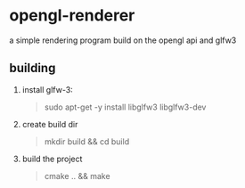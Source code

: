 # opengl-renderer
a simple rendering program build on the opengl api and glfw3

## building
1. install glfw-3:
    > sudo apt-get -y install libglfw3 libglfw3-dev
2. create build dir
    > mkdir build && cd build
4. build the project
   > cmake .. && make
